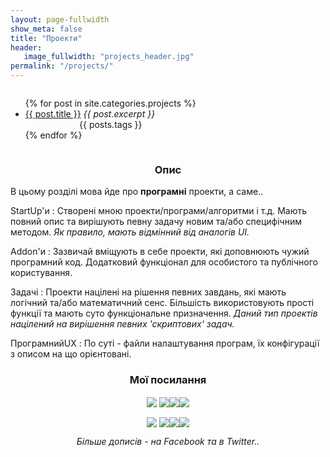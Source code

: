 ```yaml
---
layout: page-fullwidth
show_meta: false
title: "Проекти"
header:
   image_fullwidth: "projects_header.jpg"
permalink: "/projects/"
---
```



<div class="row">

<!-- CONTENT -->
<div class="medium-8 medium-pull-4 columns" markdown="1">

<ul>
    {% for post in site.categories.projects %}
    <li><a href="{{ site.url }}{{ site.baseurl }}{{ post.url }}">{{ post.title }}</a>
      <i>{{ post.excerpt }}</i>
      <div align="center">{{ posts.tags }}</div>
    </li>
    {% endfor %}
</ul>

</div>

<!-- SIDEBAR -->

<div class="medium-4 medium-push-8 columns" markdown="1">
<div class="panel radius" markdown="1">
<div align="center"><h3>Опис</h3></div>
В цьому розділі мова йде про <b>програмні</b> проекти, а саме..

StartUp'и
:  Створені мною проекти/програми/алгоритми і т.д.
   Мають повний опис та вирішують певну задачу новим та/або специфічним методом.
   <i>Як правило, мають відмінний від аналогів UI.</i>

Addon'и
:  Зазвичай вміщують в себе проекти, які доповнюють чужий програмний код.
   Додатковий функціонал для особистого та публічного користування.

Задачі
:  Проекти націлені на рішення певних завдань, які мають логічний та/або математичний сенс.
   Більшість використовують прості функції та мають суто функціональне призначення.
   <i>Даний тип проектів націлений на вирішення певних 'скриптових' задач.</i>

ПрограмнийUX
:  По суті - файли налаштування програм, їх конфігурації з описом на що орієнтовані.

<div align="center"><h3>Мої посилання</h3></div>
<div align="center">
<p><a target="_blank" href="https://dmytrohoi.github.io/"><img style="vertical-align: sub !important;" src="https://dmytrohoi.github.io/images/social/st.png"></a> <a target="_blank" href="https://fb.com/dmytro.hoi"><img style="vertical-align: sub !important;" src="https://dmytrohoi.github.io/images/social/fb.png"></a><a target="_blank" href="https://github.com/dmytrohoi"  ><img style="vertical-align: sub !important;" src="https://dmytrohoi.github.io/images/social/gh.png"></a><a target="_blank" href="https://twitter.com/criticoffer"  ><img style="vertical-align: sub !important;" src="https://dmytrohoi.github.io/images/social/tw.png"></a></p>
<p><a target="_blank" href="https://dmytrohoi.github.io/cv"  ><img style="vertical-align: sub !important;" src="https://dmytrohoi.github.io/images/social/cv.png"></a> <a target="_blank" href="https://www.linkedin.com/in/dmytrohoi"  ><img style="vertical-align: sub !important;" src="https://dmytrohoi.github.io/images/social/li.png"></a><a target="_blank" href="https://instagram.com/dmhoi78"  ><img style="vertical-align: sub !important;" src="https://dmytrohoi.github.io/images/social/insta.png"></a><a target="_blank" href="https://youtube.com/channel/UCOOftc_XjycxIsDbWsoBFtA"  ><img style="vertical-align: sub !important;" src="https://dmytrohoi.github.io/images/social/yt.png"></a></p>
</div>

<div align="center"><i>Більше дописів - на Facebook та в Twitter..</i></div>

</div>
</div>

</div>
